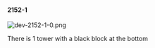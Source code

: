#### 2152-1
![dev-2152-1-0.png](https://github.com/lil-lab/nlvr/raw/master/nlvr/dev/images/2/dev-2152-1-0.png "dev-2152-1-0.png")

There is 1 tower with a black block at the bottom